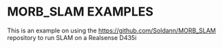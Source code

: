 # MORB_SLAM EXAMPLES

This is an example on using the https://github.com/Soldann/MORB_SLAM repository to run SLAM on a Realsense D435i
